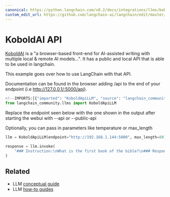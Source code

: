 ```yaml
---
canonical: https://python.langchain.com/v0.2/docs/integrations/llms/koboldai/
custom_edit_url: https://github.com/langchain-ai/langchain/edit/master/docs/docs/integrations/llms/koboldai.ipynb
---
```


# KoboldAI API

[KoboldAI](https://github.com/KoboldAI/KoboldAI-Client) is a "a browser-based front-end for AI-assisted writing with multiple local & remote AI models...". It has a public and local API that is able to be used in langchain.

This example goes over how to use LangChain with that API.

Documentation can be found in the browser adding /api to the end of your endpoint (i.e http://127.0.0.1/:5000/api).

```python
<!--IMPORTS:[{"imported": "KoboldApiLLM", "source": "langchain_community.llms", "docs": "https://api.python.langchain.com/en/latest/llms/langchain_community.llms.koboldai.KoboldApiLLM.html", "title": "KoboldAI API"}]-->
from langchain_community.llms import KoboldApiLLM
```

Replace the endpoint seen below with the one shown in the output after starting the webui with --api or --public-api

Optionally, you can pass in parameters like temperature or max_length

```python
llm = KoboldApiLLM(endpoint="http://192.168.1.144:5000", max_length=80)
```

```python
response = llm.invoke(
    "### Instruction:\nWhat is the first book of the bible?\n### Response:"
)
```

## Related

- LLM [conceptual guide](/docs/concepts/#llms)
- LLM [how-to guides](/docs/how_to/#llms)